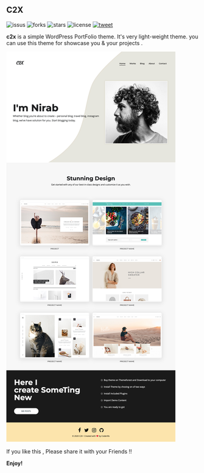 ## C2X

![issus](https://img.shields.io/github/issues/codenrx/c2x)
![forks](https://img.shields.io/github/forks/codenrx/c2x)
![stars](https://img.shields.io/github/stars/codenrx/c2x)
![license](https://img.shields.io/github/license/codenrx/c2x)
[![tweet](https://img.shields.io/twitter/url?url=https%3A%2F%2Fgithub.com%2Fcodenrx%2Fc2x)](https://twitter.com/intent/tweet?text=I%20found%20a%20better%20wordpress%20theme%20called%20%22c2x%22%20by%20@ok9xnirab)

**c2x** is a simple WordPress PortFolio theme. It's very light-weight theme.
you can use this theme for showcase you & your projects .

![screenshot](screenshot.png)

If you like this , Please share it with your Friends !!

**Enjoy!**
